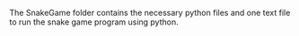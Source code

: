 The SnakeGame folder contains the necessary python files and one text file to run the snake game program using python.
